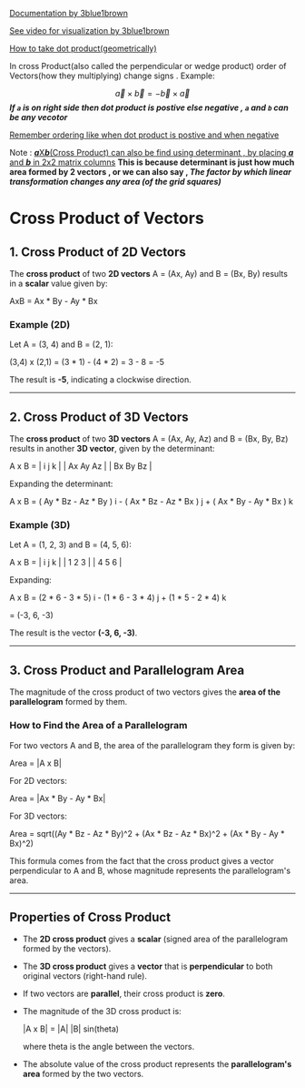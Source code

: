 [Documentation by 3blue1brown](https://www.3blue1brown.com/lessons/cross-products)

[See video for visualization by 3blue1brown](https://www.youtube.com/watch?v=8O7yCjF4XU0)

[How to take dot product(geometrically)](https://youtu.be/eu6i7WJeinw?si=q-K6RNPXXwFZvzzl&t=40)



In cross Product(also called the perpendicular or wedge product) order of Vectors(how they multiplying) change signs .
Example: 

$$
\overrightarrow{a} \times \overrightarrow{b} = - \overrightarrow{b} \times \overrightarrow{a}
$$
***If `a` is on right side then dot product is postive else negative , `a` and `b` can be any vecotor*** 

[Remember ordering like when dot product is postive and when negative](https://youtu.be/eu6i7WJeinw?si=sPK3c7f-JxthAP-E&t=99)

Note : [***a***X***b***(Cross Product) can also be find using determinant , by placing ***a*** and ***b*** in 2x2 matrix columns](https://youtu.be/eu6i7WJeinw?si=jQt02iTQzwCA2OPJ&t=157) **This is because determinant is just how much area formed by 2 vectors , or we can also say , ***The factor by which linear transformation changes any area (of the grid squares)*****


# Cross Product of Vectors

## 1. Cross Product of 2D Vectors

The **cross product** of two **2D vectors** A = (Ax, Ay) and B = (Bx, By) results in a **scalar** value given by:

AxB = Ax * By - Ay * Bx

### Example (2D)
Let A = (3, 4) and B = (2, 1):

(3,4) x (2,1) = (3 * 1) - (4 * 2) = 3 - 8 = -5

The result is **-5**, indicating a clockwise direction.

---

## 2. Cross Product of 3D Vectors

The **cross product** of two **3D vectors** A = (Ax, Ay, Az) and B = (Bx, By, Bz) results in another **3D vector**, given by the determinant:

A x B =
|   i   j   k  |
|  Ax  Ay  Az  |
|  Bx  By  Bz  |

Expanding the determinant:

A x B =
( Ay * Bz - Az * By ) i -
( Ax * Bz - Az * Bx ) j +
( Ax * By - Ay * Bx ) k

### Example (3D)
Let A = (1, 2, 3) and B = (4, 5, 6):

A x B =
|  i   j   k  |
|  1   2   3  |
|  4   5   6  |

Expanding:

A x B = (2 * 6 - 3 * 5) i - (1 * 6 - 3 * 4) j + (1 * 5 - 2 * 4) k

= (-3, 6, -3)

The result is the vector **(-3, 6, -3)**.

---

## 3. Cross Product and Parallelogram Area

The magnitude of the cross product of two vectors gives the **area of the parallelogram** formed by them.

### How to Find the Area of a Parallelogram
For two vectors A and B, the area of the parallelogram they form is given by:

Area = |A x B|

For 2D vectors:

Area = |Ax * By - Ay * Bx|

For 3D vectors:

Area = sqrt((Ay * Bz - Az * By)^2 + (Ax * Bz - Az * Bx)^2 + (Ax * By - Ay * Bx)^2)

This formula comes from the fact that the cross product gives a vector perpendicular to A and B, whose magnitude represents the parallelogram's area.

---

## Properties of Cross Product
- The **2D cross product** gives a **scalar** (signed area of the parallelogram formed by the vectors).
- The **3D cross product** gives a **vector** that is **perpendicular** to both original vectors (right-hand rule).
- If two vectors are **parallel**, their cross product is **zero**.
- The magnitude of the 3D cross product is:

  |A x B| = |A| |B| sin(theta)
  
  where theta is the angle between the vectors.

- The absolute value of the cross product represents the **parallelogram's area** formed by the two vectors.


